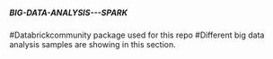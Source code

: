 ##### BIG-DATA-ANALYSIS---SPARK
#Databrickcommunity package used for this repo
#Different big data analysis samples are showing in this section.
